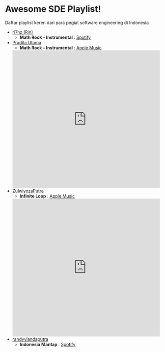 # Awesome SDE Playlist!
Daftar playlist keren dari para pegiat software engineering di Indonesia

* [ri7nz (Rin)](https://github.com/ri7nz)
  - **Math Rock - Instrumental** : [Spotify](https://open.spotify.com/playlist/6nTnAJlSqPKtjc1EEMQnKp)
* [Pradita Utama](https://github.com/praditautama)
  - **Math Rock - Instrumental** : [Apple Music](https://itunes.apple.com/id/playlist/math-rock-instrumental/pl.u-LdbqqlguN7oBkD)
  <iframe allow="autoplay *; encrypted-media *;" frameborder="0" height="450" style="width:100%;max-width:660px;overflow:hidden;background:transparent;" sandbox="allow-forms allow-popups allow-same-origin allow-scripts allow-storage-access-by-user-activation allow-top-navigation-by-user-activation" src="https://embed.music.apple.com/id/playlist/math-rock-instrumental/pl.u-LdbqqlguN7oBkD"></iframe>
* [ZulwiyozaPutra](https://github.com/ZulwiyozaPutra)
  - **Infinite Loop** : [Apple Music](https://itunes.apple.com/id/playlist/infinite-loop/pl.u-mJy8VV8uyPZ7pE)
  <iframe allow="autoplay *; encrypted-media *;" frameborder="0" height="450" style="width:100%;max-width:660px;overflow:hidden;background:transparent;" sandbox="allow-forms allow-popups allow-same-origin allow-scripts allow-storage-access-by-user-activation allow-top-navigation-by-user-activation" src="https://embed.music.apple.com/id/playlist/infinite-loop/pl.u-mJy8VV8uyPZ7pE"></iframe>
* [randyviandaputra](https://github.com/randyviandaputra)
  - **Indonesia Mantap** : [Spotify](https://open.spotify.com/playlist/5N93EaXge4tBlNaCHMo0VM)